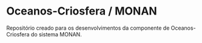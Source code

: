 # Oceanos-Criosfera / MONAN
Repositório creado para os desenvolvimentos da componente de Oceanos-Criosfera do sistema MONAN.

